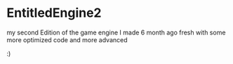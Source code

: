 # EntitledEngine2
my second Edition of the game engine I made 6 month ago fresh with some more optimized code and more advanced

:)
